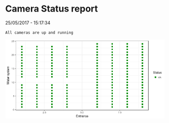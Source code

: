 Camera Status report
================
25/05/2017 - 15:17:34

    All cameras are up and running

![](camreport_files/figure-markdown_github/unnamed-chunk-2-1.png)
